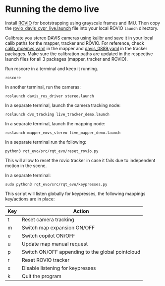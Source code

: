 # Running the demo live
Install [ROVIO](https://github.com/ethz-asl/rovio) for bootstrapping using grayscale frames and IMU.
Then copy the [rovio_davis_cvpr_live.launch](/rovio_launch/rovio_davis_cvpr_live.launch) file into your local ROVIO `launch` directory. 

Calibrate you stereo DAVIS cameras using [kalibr](https://github.com/ethz-asl/kalibr) and save it in your local calib paths for the mapper, tracker and ROVIO. 
For reference, check [calib_mcemvs.yaml](/mapper_emvs_stereo/calib/calib_mcemvs.yaml) in the mapper and [davis_0889.yaml](dvs_tracking/parameters/calib/davis_0889.yaml) in the tracker packages.
Make sure the calibration paths are updated in the respective launch files for all 3 packages (mapper, tracker and ROVIO).

Run roscore in a terminal and keep it running.

    roscore

In another terminal, run the cameras:

    roslaunch davis_ros_driver stereo.launch

In a separate terminal, launch the camera tracking node:

    roslaunch dvs_tracking live_tracker_demo.launch

In a separate terminal, launch the mapping node:

    roslaunch mapper_emvs_stereo live_mapper_demo.launch

In a separate terminal run the following: 

    python3 rqt_evo/src/rqt_evo/reset_rovio.py

This will allow to reset the rovio tracker in case it fails due to independent motion in the scene.

In a separate terminal: 

    sudo python3 rqt_evo/src/rqt_evo/keypresses.py

This script will listen globally for keypresses, the following mappings key/actions are in place:

| Key | Action                                           |
|-----|--------------------------------------------------|
| t   | Reset camera tracking                            |
| m   | Switch map expansion ON/OFF                      |
| e   | Switch copilot ON/OFF                            |
| u   | Update map manual request                        |
| p   | Switch ON/OFF appending to the global pointcloud |
| r   | Reset ROVIO tracker                              |
| x   | Disable listening for keypresses                 |
| k   | Quit the program                                 |


